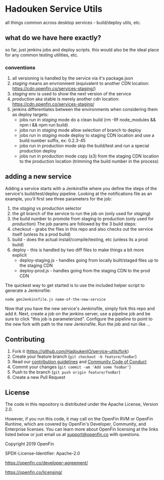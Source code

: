 # Hadouken Service Utils
all things common across desktop services - build/deploy utils, etc.

## what do we have here exactly?

so far, just jenkins jobs and deploy scripts.  this would also be the ideal place for any common testing utilities, etc.

### conventions
1. all versioning is handled by the service via it's package.json
1. *staging* means an envrionment (equivalent to another CDN location:  https://cdn.openfin.co/services-staging/)
1. *staging* env is used to show the next version of the service 
1. *production* aka stable is merely another cdn location: https://cdn.openfin.co/services-staging/
1. jenkins differentiates between the environments when considering them as deploy targets:
    - jobs run in *staging* mode do a clean build (rm -Rf node_modules && npm i && npm run build)
    - jobs run in *staging* mode allow selection of branch to deploy
    - jobs run in *staging* mode deploy to staging CDN location and use a build number suffix, ex: 0.2.3-45
    - jobs run in production mode skip the build/test and run a special production deploy
    - jobs run in production mode copy (s3) from the staging CDN location to the production location (trimming the build number in the process)

## adding a new service

Adding a service starts with a Jenkinsfile where you define the steps of the service's build/test/deploy pipeline.  Looking at the notifications file as an example, you'll first see three parameters for the job:

1. the *staging* vs *production* selector
2. the git branch of the service to run the job on (only used for *staging*)
2. the build number to promote from staging to production (only used for *production*)
The job params are followed by the 3 build steps:
1. checkout - grabs the files in this repo and also checks out the service itself (unless its a prod build)
1. build - does the actual install/compile/testing, etc (unless its a prod build)
1. deploy - this is handled by two diff files to make things a bit more explicit
    - deploy-staging.js - handles going from locally built/staged files up to the staging CDN
    - deploy-prod.js - handles going from the staging CDN to the prod CDN

The quickest way to get started is to use the included helper script to generate a Jenkinsfile:
```
node genJenkinsfile.js name-of-the-new-service
```

Now that you have the new service's Jenkinsfile, simply fork this repo and add it.  Next, create a job on the jenkins server, use a pipeline job and be sure to click "this job is parameterized".  Configure the pipeline to point to the new fork with path to the new Jenkinsfile.  Run the job and run like ...

## Contributing

1. Fork it (<https://github.com/HadoukenIO/service-utils/fork>)
2. Create your feature branch (`git checkout -b feature/fooBar`)
3. Read our [contribution guidelines](.github/CONTRIBUTING.md) and [Community Code of Conduct](https://www.finos.org/code-of-conduct)
4. Commit your changes (`git commit -am 'Add some fooBar'`)
5. Push to the branch (`git push origin feature/fooBar`)
6. Create a new Pull Request

## License
The code in this repository is distributed under the Apache License, Version 2.0.

However, if you run this code, it may call on the OpenFin RVM or OpenFin Runtime, which are covered by OpenFin's Developer, Community, and Enterprise licenses. You can learn more about OpenFin licensing at the links listed below or just email us at support@openfin.co with questions.

Copyright 2019 OpenFin

SPDX-License-Identifier: Apache-2.0

https://openfin.co/developer-agreement/

https://openfin.co/licensing/


